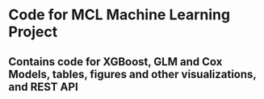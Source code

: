 # Code for MCL Machine Learning Project
## Contains code for XGBoost, GLM and Cox Models, tables, figures and other visualizations, and REST API 
